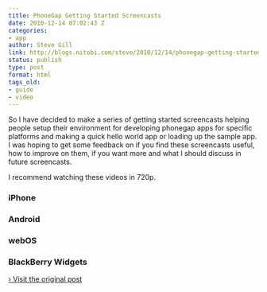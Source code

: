 ```yaml
---
title: PhoneGap Getting Started Screencasts
date: 2010-12-14 07:02:43 Z
categories:
- app
author: Steve Gill
link: http://blogs.nitobi.com/steve/2010/12/14/phonegap-getting-started-screencasts/
status: publish
type: post
format: html
tags_old:
- guide
- video
---
```


So I have decided to make a series of getting started screencasts helping people setup their environment for developing phonegap apps for specific platforms and making a quick hello world app or loading up the sample app. I was hoping to get some feedback on if you find these screencasts useful, how to improve on them, if you want more and what I should discuss in future screencasts.

I recommend watching these videos in 720p.

### iPhone

### Android

### webOS

### BlackBerry Widgets

[› Visit the original post](http://blogs.nitobi.com/steve/2010/12/14/phonegap-getting-started-screencasts/)
